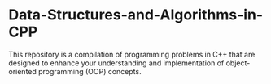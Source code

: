 # Data-Structures-and-Algorithms-in-CPP
This repository is a compilation of programming problems in C++ that are designed to enhance your understanding and implementation of object-oriented programming (OOP) concepts.
